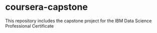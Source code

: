 # coursera-capstone
This repository includes the capstone project for the IBM Data Science Professional Certificate
